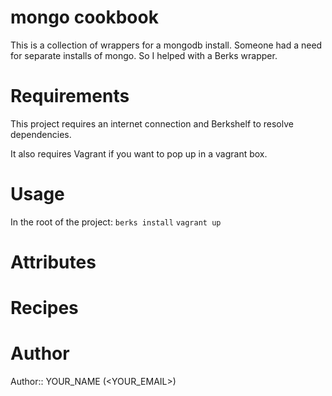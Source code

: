 # mongo cookbook
This is a collection of wrappers for a mongodb install. Someone had a need for separate installs of mongo.
So I helped with a Berks wrapper.

# Requirements
This project requires an internet connection and Berkshelf to resolve dependencies. 

It also requires Vagrant if you want to pop up in a vagrant box.
# Usage
In the root of the project:
`berks install`
`vagrant up`

# Attributes

# Recipes

# Author

Author:: YOUR_NAME (<YOUR_EMAIL>)
